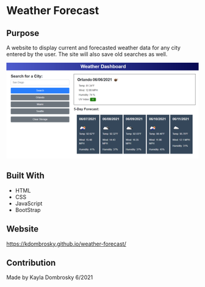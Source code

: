# Weather Forecast

## Purpose
A website to display current and forecasted weather data for any city entered by the user. 
The site will also save old searches as well. 

![Code Quiz preview](https://github.com/kdombrosky/weather-forecast/blob/main/assets/web-preview.png?raw=true)

## Built With
* HTML
* CSS
* JavaScript
* BootStrap

## Website
https://kdombrosky.github.io/weather-forecast/

## Contribution
Made by Kayla Dombrosky 6/2021
